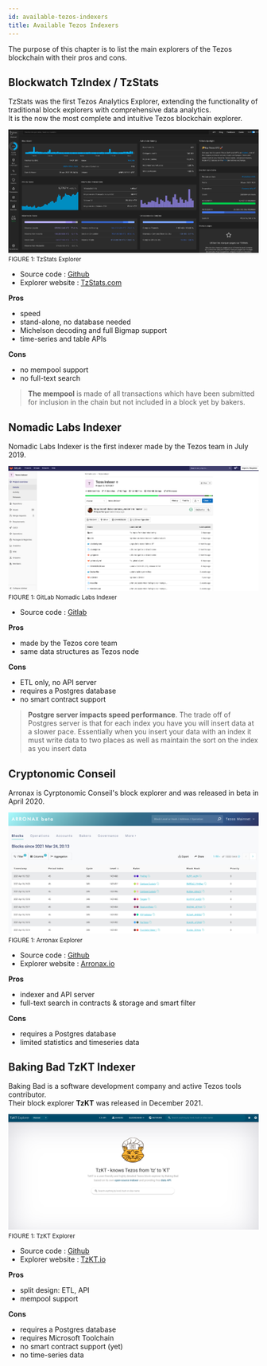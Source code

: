```yaml
---
id: available-tezos-indexers
title: Available Tezos Indexers
---
```


The purpose of this chapter is to list the main explorers of the Tezos blockchain with their pros and cons.

## Blockwatch TzIndex / TzStats

TzStats was the first Tezos Analytics Explorer, 
extending the functionality of traditional block explorers with comprehensive data analytics.   
It is the now the most complete and intuitive Tezos blockchain explorer.

![](../../static/img/explorer/screenshot_TzStats_explorer.png)
<small className="figure">FIGURE 1: TzStats Explorer</small>

- Source code : [Github](https://github.com/blockwatch-cc/tzindex)
- Explorer website : [TzStats.com](https://tzstats.com/)

**Pros**
- speed
- stand-alone, no database needed
- Michelson decoding and full Bigmap support
- time-series and table APIs

**Cons**
- no mempool support
- no full-text search

> **The mempool** is made of all transactions which have been submitted for inclusion in the chain but not included in a block yet by bakers.

## Nomadic Labs Indexer

Nomadic Labs Indexer is the first indexer made by the Tezos team in July 2019.

![](../../static/img/explorer/screenshot_nomadic_indexer.png)
<small className="figure">FIGURE 1: GitLab Nomadic Labs Indexer</small>

- Source code : [Gitlab](https://gitlab.com/nomadic-labs/tezos-indexer)

**Pros**
- made by the Tezos core team
- same data structures as Tezos node

**Cons**
- ETL only, no API server
- requires a Postgres database
- no smart contract support

> **Postgre server impacts speed performance**.
> The trade off of Postgres server is that for each index 
> you have you will insert data at a slower pace. 
> Essentially when you insert your data with an index 
> it must write data to two places as well as maintain the sort on the index as you insert data

## Cryptonomic Conseil

Arronax is Cyrptonomic Conseil's block explorer and was released in beta in April 2020.

![](../../static/img/explorer/screenshot_cryptonomic_indexer.png)
<small className="figure">FIGURE 1: Arronax Explorer</small>

- Source code : [Github](https://github.com/Cryptonomic/Conseil)
- Explorer website : [Arronax.io](https://arronax.io/)

**Pros**
- indexer and API server
- full-text search in contracts & storage and smart filter

**Cons**
- requires a Postgres database
- limited statistics and timeseries data


## Baking Bad TzKT Indexer

Baking Bad is a software development company and active Tezos tools contributor.  
Their block explorer **TzKT** was released in December 2021.

![](../../static/img/explorer/screenshot_TzKT_explorer.png)
<small className="figure">FIGURE 1: TzKT Explorer</small>

- Source code : [Github](https://github.com/baking-bad/tzkt)
- Explorer website : [TzKT.io](https://tzkt.io/)

**Pros**
- split design: ETL, API
- mempool support

**Cons**
- requires a Postgres database
- requires Microsoft Toolchain
- no smart contract support (yet)
- no time-series data
